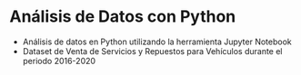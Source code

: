 
# Análisis de Datos con Python

* Análisis de datos en Python utilizando la herramienta Jupyter Notebook
* Dataset de Venta de Servicios y Repuestos para Vehículos durante el periodo 2016-2020
  
